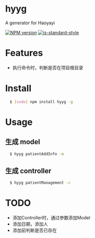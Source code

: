 # hyyg
A generator for Haoyayi

[![NPM version][npm-image]][npm-url]
[![js-standard-style][standard-image]][standard-url]

# Features

- 执行命令时，判断是否在项目根目录

# Install

```sh
  $ [sudo] npm install hyyg -g
```

# Usage

## 生成 model
```sh
  $ hyyg patientAddInfo -m
```

## 生成 controller
```sh
  $ hyyg patientManagement -c
```

# TODO

- 添加Controller时，通过参数添加Model
- 添加日期，添加人
- 添加前判断是否已存在

[npm-image]: https://img.shields.io/npm/v/hyyg.svg?style=flat-square
[npm-url]: https://npmjs.org/package/hyyg
[standard-image]: https://img.shields.io/badge/code%20style-standard-brightgreen.svg
[standard-url]: http://standardjs.com

